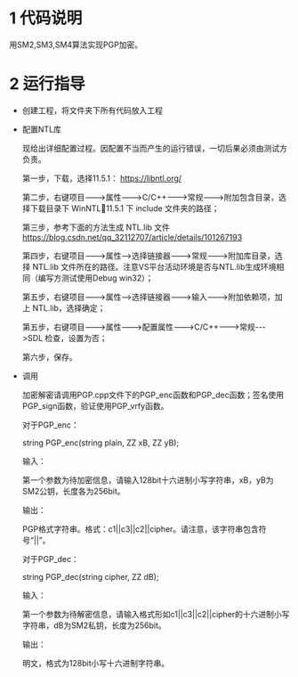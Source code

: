 # 1 代码说明
用SM2,SM3,SM4算法实现PGP加密。
# 2 运行指导
- 创建工程，将文件夹下所有代码放入工程

- 配置NTL库

  现给出详细配置过程。因配置不当而产生的运行错误，一切后果必须由测试方负责。
  
  第一步，下载，选择11.5.1：
  [https://libntl.org/ ](https://libntl.org/download.html)
  
  第二步，右键项目--->属性--->C/C++--->常规--->附加包含目录，选择下载目录下 WinNTL11.5.1 下 include 文件夹的路径；
  
  第三步，参考下面的方法生成 NTL.lib 文件
  https://blog.csdn.net/qq_32112707/article/details/101267193
  
  第四步，右键项目--->属性-->选择链接器--->常规--->附加库目录，选择 NTL.lib 文件所在的路径。注意VS平台活动环境是否与NTL.lib生成环境相同（编写方测试使用Debug win32）；
  
  第五步，右键项目--->属性-->选择链接器--->输入--->附加依赖项，加上 NTL.lib，选择确定；
  
  第五步，右键项目--->属性--->配置属性--->C/C++--->常规--->SDL 检查，设置为否；

  第六步，保存。

- 调用

  加密解密请调用PGP.cpp文件下的PGP_enc函数和PGP_dec函数；签名使用PGP_sign函数，验证使用PGP_vrfy函数。
  
  对于PGP_enc：
  
  string PGP_enc(string plain, ZZ xB, ZZ yB); 
  
  输入：
  
  第一个参数为待加密信息，请输入128bit十六进制小写字符串，xB，yB为SM2公钥，长度各为256bit。 
  
  输出：
  
  PGP格式字符串。格式：c1||c3||c2||cipher。请注意，该字符串包含符号“||”。
  
  对于PGP_dec：
  
  string PGP_dec(string cipher, ZZ dB); 
  
  输入：
  
  第一个参数为待解密信息，请输入格式形如c1||c3||c2||cipher的十六进制小写字符串，dB为SM2私钥，长度为256bit。 
  
  输出：
  
  明文，格式为128bit小写十六进制字符串。
